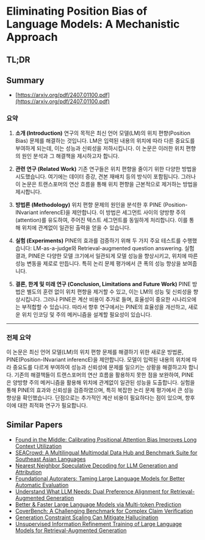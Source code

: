 # Eliminating Position Bias of Language Models: A Mechanistic Approach
## TL;DR
## Summary
- [https://arxiv.org/pdf/2407.01100.pdf](https://arxiv.org/pdf/2407.01100.pdf)

### 요약
1. **소개 (Introduction)**
    연구의 목적은 최신 언어 모델(LM)의 위치 편향(Position Bias) 문제를 해결하는 것입니다. LM은 입력된 내용의 위치에 따라 다른 중요도를 부여하게 되는데, 이는 성능과 신뢰성을 저하시킵니다. 이 논문은 이러한 위치 편향의 원인 분석과 그 해결책을 제시하고자 합니다.

2. **관련 연구 (Related Work)**
    기존 연구들은 위치 편향을 줄이기 위한 다양한 방법을 시도했습니다. 여기에는 데이터 증강, 견본 재배치 등의 방식이 포함됩니다. 그러나 이 논문은 트랜스포머의 연산 흐름을 통해 위치 편향을 근본적으로 제거하는 방법을 제시합니다.

3. **방법론 (Methodology)**
    위치 편향 문제의 원인을 분석한 후 PINE (Position-INvariant inferencE)을 제안합니다. 이 방법은 세그먼트 사이의 양방향 주의(attention)를 유도하여, 주어진 텍스트 세그먼트를 동일하게 처리합니다. 이를 통해 위치에 관계없이 일관된 출력을 얻을 수 있습니다.

4. **실험 (Experiments)**
    PINE의 효과를 검증하기 위해 두 가지 주요 테스트를 수행했습니다: LM-as-a-judge와 Retrieval-augmented question answering. 실험 결과, PINE은 다양한 모델 크기에서 일관되게 모델 성능을 향상시키고, 위치에 따른 성능 변동을 제로로 만듭니다. 특히 논리 문제 평가에서 큰 폭의 성능 향상을 보여줍니다.

5. **결론, 한계 및 미래 연구 (Conclusion, Limitations and Future Work)**
    PINE 방법은 별도의 훈련 없이 위치 편향을 제거할 수 있고, 이는 LM의 성능 및 신뢰성을 향상시킵니다. 그러나 PINE은 계산 비용이 추가로 들며, 효율성이 중요한 시나리오에는 부적합할 수 있습니다. 따라서 향후 연구에서는 PINE의 효율성을 개선하고, 새로운 위치 인코딩 및 주의 메커니즘을 설계할 필요성이 있습니다.

---

### 전체 요약
이 논문은 최신 언어 모델(LM)의 위치 편향 문제를 해결하기 위한 새로운 방법론, PINE(Position-INvariant inferencE)을 제안합니다. 모델이 입력된 내용의 위치에 따라 중요도를 다르게 부여하여 성능과 신뢰성에 문제를 일으키는 상황을 해결하고자 합니다. 기존의 해결책들이 트랜스포머의 연산 흐름을 활용하지 못한 점을 보완하여, PINE은 양방향 주의 메커니즘을 활용해 위치에 관계없이 일관된 성능을 도출합니다. 실험을 통해 PINE의 효과와 신뢰성을 검증하였으며, 특히 복잡한 논리 문제 평가에서 큰 성능 향상을 확인했습니다. 단점으로는 추가적인 계산 비용이 필요하다는 점이 있으며, 향후 이에 대한 최적화 연구가 필요합니다.

## Similar Papers
- [Found in the Middle: Calibrating Positional Attention Bias Improves Long Context Utilization](2406.16008.md)
- [SEACrowd: A Multilingual Multimodal Data Hub and Benchmark Suite for Southeast Asian Languages](2406.10118.md)
- [Nearest Neighbor Speculative Decoding for LLM Generation and Attribution](2405.19325.md)
- [Foundational Autoraters: Taming Large Language Models for Better Automatic Evaluation](2407.10817.md)
- [Understand What LLM Needs: Dual Preference Alignment for Retrieval-Augmented Generation](2406.18676.md)
- [Better & Faster Large Language Models via Multi-token Prediction](2404.19737.md)
- [CoverBench: A Challenging Benchmark for Complex Claim Verification](2408.03325.md)
- [Generation Constraint Scaling Can Mitigate Hallucination](2407.16908.md)
- [Unsupervised Information Refinement Training of Large Language Models for Retrieval-Augmented Generation](2402.18150.md)
